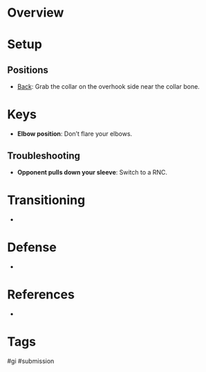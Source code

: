 # Overview
# Setup
## Positions
- [Back](obsidian://open?vault=Obsidian-BJJ-Notes&file=Positions%2FBack): Grab the collar on the overhook side near the collar bone.
# Keys
- **Elbow position**: Don’t flare your elbows.
## Troubleshooting
- **Opponent pulls down your sleeve**: Switch to a RNC.
# Transitioning
- 
# Defense
- 
# References
- 
# Tags
#gi #submission 